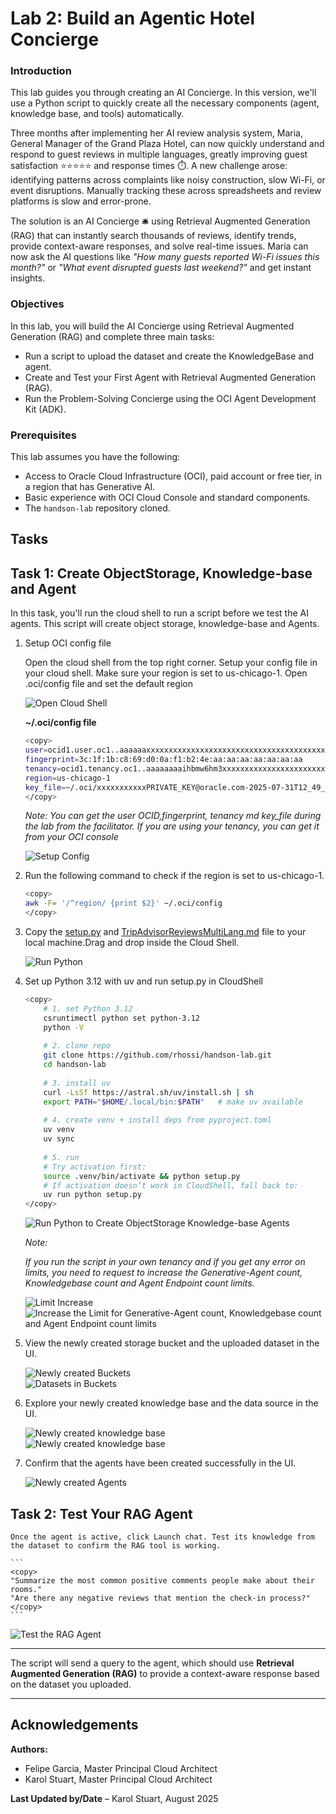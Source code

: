 # Lab 2: Build an Agentic Hotel Concierge

### Introduction
This lab guides you through creating an AI Concierge. In this version, we'll use a Python script to quickly create all the necessary components (agent, knowledge base, and tools) automatically.

Three months after implementing her AI review analysis system, Maria, General Manager of the Grand Plaza Hotel, can now quickly understand and respond to guest reviews in multiple languages, greatly improving guest satisfaction ⭐⭐⭐⭐⭐ and response times ⏱️. A new challenge arose: identifying patterns across complaints like noisy construction, slow Wi-Fi, or event disruptions. Manually tracking these across spreadsheets and review platforms is slow and error-prone.

The solution is an AI Concierge 🛎️ using Retrieval Augmented Generation (RAG) that can instantly search thousands of reviews, identify trends, provide context-aware responses, and solve real-time issues. Maria can now ask the AI questions like *"How many guests reported Wi-Fi issues this month?"* or *"What event disrupted guests last weekend?"* and get instant insights.

### Objectives
In this lab, you will build the AI Concierge using Retrieval Augmented Generation (RAG) and complete three main tasks:

- Run a script to upload the dataset and create the KnowledgeBase and agent.  
- Create and Test your First Agent with Retrieval Augmented Generation (RAG).  
- Run the Problem-Solving Concierge using the OCI Agent Development Kit (ADK).  

### Prerequisites
This lab assumes you have the following:

- Access to Oracle Cloud Infrastructure (OCI), paid account or free tier, in a region that has Generative AI.  
- Basic experience with OCI Cloud Console and standard components.  
- The `handson-lab` repository cloned.  

Tasks
---

## Task 1: Create ObjectStorage, Knowledge-base and Agent
In this task, you'll run the cloud shell to run a script before we test the AI agents. This script will create object storage, knowledge-base and Agents. 


1.  Setup OCI config file
    
    Open the cloud shell from the top right corner. Setup your config file in your cloud shell. Make sure your region is set to us-chicago-1. Open .oci/config file and set the default region 

    ![Open Cloud Shell](./images/open_cloud_shell.png "Open Cloud Shell")

    **~/.oci/config file**
    
    ```bash
    <copy>
    user=ocid1.user.oc1..aaaaaaxxxxxxxxxxxxxxxxxxxxxxxxxxxxxxxxxxxxxxxx
    fingerprint=3c:1f:1b:c8:69:d0:0a:f1:b2:4e:aa:aa:aa:aa:aa:aa:aa
    tenancy=ocid1.tenancy.oc1..aaaaaaaaihbmw6hm3xxxxxxxxxxxxxxxxxxxxxxxxxx
    region=us-chicago-1
    key_file=~/.oci/xxxxxxxxxxxPRIVATE_KEY@oracle.com-2025-07-31T12_49_17.566Z.pem
    </copy>
    ```
    *Note: You can get the user OCID,fingerprint, tenancy md key_file during the lab from the facilitator. If you are using your tenancy, you can get it from your OCI console*

    ![Setup Config](./images/config.png "Setup Config")

2.  Run the following command to check if the region is set to us-chicago-1. 

    ```bash
    <copy>
    awk -F= '/^region/ {print $2}' ~/.oci/config
    </copy>
    ```

3.  Copy the [setup.py](./files/setup.py) and [TripAdvisorReviewsMultiLang.md](./files/TripAdvisorReviewsMultiLang.md) file to your local machine.Drag and drop inside the Cloud Shell. 

    ![Run Python](./images/drag_drop_files.png)

4.  Set up Python 3.12 with uv and run setup.py in CloudShell

    ```bash
    <copy>
        # 1. set Python 3.12
        csruntimectl python set python-3.12
        python -V
        
        # 2. clone repo
        git clone https://github.com/rhossi/handson-lab.git
        cd handson-lab
        
        # 3. install uv
        curl -LsSf https://astral.sh/uv/install.sh | sh
        export PATH="$HOME/.local/bin:$PATH"   # make uv available
        
        # 4. create venv + install deps from pyproject.toml
        uv venv
        uv sync
        
        # 5. run
        # Try activation first:
        source .venv/bin/activate && python setup.py
        # If activation doesn’t work in CloudShell, fall back to:
        uv run python setup.py
    </copy>
    ```

    ![Run Python to Create ObjectStorage Knowledge-base Agents](./images/create_storage_kb_agents.png "Run Python to Create ObjectStorage Knowledge-base Agents")

    *Note:* 

    *If you run the script in your own tenancy and if you get any error on limits, you need to request to increase the Generative-Agent count, Knowledgebase count and Agent Endpoint count limits.*

    ![Limit Increase](./images/limit_increase_1.png "Limit Increase")
    ![Increase the Limit for Generative-Agent count, Knowledgebase count and Agent Endpoint count limits](./images/limit_increase_2.png "Increase the Limit for Generative-Agent count, Knowledgebase count and Agent Endpoint count limits")

5.  View the newly created storage bucket and the uploaded dataset in the UI.

    ![Newly created Buckets](./images/new_bucket_created.png "Newly created Buckets")    
    ![Datasets in Buckets](./images/dataset_in_bucket.png "Datasets in Buckets")    

6.  Explore your newly created knowledge base and the data source in the UI.

    ![Newly created knowledge base](./images/knowledgebase_created.png "Newly created knowledge base")    
    ![Newly created knowledge base](./images/knowledgebase_datasource.png "Newly created knowledge base")    

7.  Confirm that the agents have been created successfully in the UI.

    ![Newly created Agents](./images/new_agents_created.png "Newly created Agents")    

## Task 2: Test Your RAG Agent

    Once the agent is active, click Launch chat. Test its knowledge from the dataset to confirm the RAG tool is working.

    ```
    <copy>
    "Summarize the most common positive comments people make about their rooms."
    "Are there any negative reviews that mention the check-in process?"
    </copy>
    ```


![Test the RAG Agent](./images/chat_response.png "Chat Response")


---

The script will send a query to the agent, which should use **Retrieval Augmented Generation (RAG)** to provide a context-aware response based on the dataset you uploaded.  

---

## Acknowledgements  

**Authors:**  
- Felipe Garcia, Master Principal Cloud Architect 
- Karol Stuart, Master Principal Cloud Architect  

**Last Updated by/Date** – Karol Stuart, August 2025  
